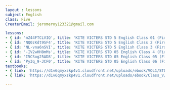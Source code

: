 ```yaml
--- 
layout : lessons 
subject: English
class: Five
CreaterEmail: jeromeroy123321@gmail.com

lessons: 
- { id: 'mZ44FTCLVIQ', title: 'KITE VICTERS STD 5 English Class 01 (First Bell-ഫസ്റ്റ് ബെല്‍)' }
- { id: 'NQ0zKdt9SF4', title: 'KITE VICTERS STD 5 English Class 2 (First Bell-ഫസ്റ്റ് ബെല്‍)' }
- { id: 'NL-vna6nSVI', title: 'KITE VICTERS STD 5 English Class 3 (First Bell-ഫസ്റ്റ് ബെല്‍)' }
- { id: '-IV2wHH8mMs', title: 'KITE VICTERS STD 05 English Class 4 (First Bell-ഫസ്റ്റ് ബെല്‍)' }
- { id: 'I5CSog25AD8', title: 'KITE VICTERS STD 05 English Class 05 (First Bell-ഫസ്റ്റ് ബെല്‍)' }
- { id: 'Py3q_9-JCF0', title: 'KITE VICTERS STD 05 English Class 06 (First Bell-ഫസ്റ്റ് ബെല്‍)' }
textbooks:
- { link: 'https://d1v6qmyxzkp4v1.cloudfront.net/uploads/ebook/VOL1/STD5/KeralaReaderEnglish/KeralaReaderEnglish.pdf', title: 'English Part -1' , medium: 'English' }
- { link: 'https://d1v6qmyxzkp4v1.cloudfront.net/uploads/ebook/Class_V/English_Vol_II/English.pdf', title: 'English Part -2' , medium: 'English' }

--- 
```


